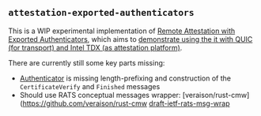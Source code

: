 ## `attestation-exported-authenticators`

This is a WIP experimental implementation of [Remote Attestation with Exported Authenticators](https://datatracker.ietf.org/doc/html/draft-fossati-tls-exported-attestation-02), which aims to [demonstrate using the it with QUIC (for transport) and Intel TDX (as attestation platform)](tests/quic_tdx.rs).

There are currently still some key parts missing:
- [Authenticator](src/authenticator.rs) is missing length-prefixing and construction of the `CertificateVerify` and `Finished` messages
- Should use RATS conceptual messages wrapper: [veraison/rust-cmw](https://github.com/veraison/rust-cmw [draft-ietf-rats-msg-wrap](https://datatracker.ietf.org/doc/draft-ietf-rats-msg-wrap)
